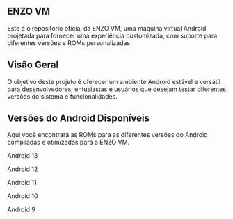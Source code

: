 ## ENZO VM
Este é o repositório oficial da ENZO VM, uma máquina virtual Android projetada para fornecer uma experiência customizada, com suporte para diferentes versões e ROMs personalizadas.

## Visão Geral
O objetivo deste projeto é oferecer um ambiente Android estável e versátil para desenvolvedores, entusiastas e usuários que desejam testar diferentes versões do sistema e funcionalidades.

## Versões do Android Disponíveis
Aqui você encontrará as ROMs para as diferentes versões do Android compiladas e otimizadas para a ENZO VM.

Android 13

Android 12

Android 11

Android 10

Android 9
